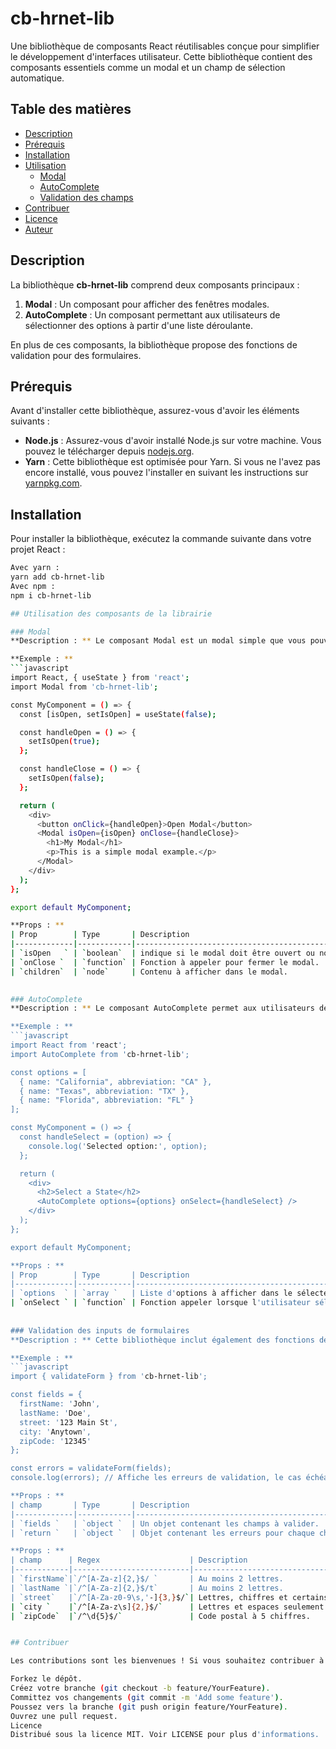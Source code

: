 # cb-hrnet-lib

Une bibliothèque de composants React réutilisables conçue pour simplifier le développement d'interfaces utilisateur. Cette bibliothèque contient des composants essentiels comme un modal et un champ de sélection automatique.

## Table des matières

- [Description](#description)
- [Prérequis](#prérequis)
- [Installation](#installation)
- [Utilisation](#utilisation)
  - [Modal](#modal)
  - [AutoComplete](#autocomplete)
  - [Validation des champs](#validation-des-champs)
- [Contribuer](#contribuer)
- [Licence](#licence)
- [Auteur](#auteur)

## Description

La bibliothèque **cb-hrnet-lib** comprend deux composants principaux :

1. **Modal** : Un composant pour afficher des fenêtres modales.
2. **AutoComplete** : Un composant permettant aux utilisateurs de sélectionner des options à partir d'une liste déroulante.

En plus de ces composants, la bibliothèque propose des fonctions de validation pour des formulaires.

## Prérequis

Avant d'installer cette bibliothèque, assurez-vous d'avoir les éléments suivants :

- **Node.js** : Assurez-vous d'avoir installé Node.js sur votre machine. Vous pouvez le télécharger depuis [nodejs.org](https://nodejs.org/).
- **Yarn** : Cette bibliothèque est optimisée pour Yarn. Si vous ne l'avez pas encore installé, vous pouvez l'installer en suivant les instructions sur [yarnpkg.com](https://classic.yarnpkg.com/en/docs/install).

## Installation

Pour installer la bibliothèque, exécutez la commande suivante dans votre projet React :

```bash
Avec yarn : 
yarn add cb-hrnet-lib  
Avec npm :
npm i cb-hrnet-lib

## Utilisation des composants de la librairie    

### Modal    
**Description : ** Le composant Modal est un modal simple que vous pouvez utiliser pour afficher des informations ou des formulaires.

**Exemple : **
```javascript
import React, { useState } from 'react';
import Modal from 'cb-hrnet-lib';

const MyComponent = () => {
  const [isOpen, setIsOpen] = useState(false);

  const handleOpen = () => {
    setIsOpen(true);
  };

  const handleClose = () => {
    setIsOpen(false);
  };

  return (
    <div>
      <button onClick={handleOpen}>Open Modal</button>
      <Modal isOpen={isOpen} onClose={handleClose}>
        <h1>My Modal</h1>
        <p>This is a simple modal example.</p>
      </Modal>
    </div>
  );
};

export default MyComponent;    

**Props : ** 
| Prop        | Type       | Description                                    |
|-------------|------------|------------------------------------------------|
| `isOpen   ` | `boolean`  | indique si le modal doit être ouvert ou non.   |
| `onClose `  | `function` | Fonction à appeler pour fermer le modal.       |
| `children`  | `node`     | Contenu à afficher dans le modal.              |
    

### AutoComplete    
**Description : ** Le composant AutoComplete permet aux utilisateurs de sélectionner une option parmi une liste d'options.    

**Exemple : **    
```javascript
import React from 'react';
import AutoComplete from 'cb-hrnet-lib';

const options = [
  { name: "California", abbreviation: "CA" },
  { name: "Texas", abbreviation: "TX" },
  { name: "Florida", abbreviation: "FL" }
];

const MyComponent = () => {
  const handleSelect = (option) => {
    console.log('Selected option:', option);
  };

  return (
    <div>
      <h2>Select a State</h2>
      <AutoComplete options={options} onSelect={handleSelect} />
    </div>
  );
};

export default MyComponent;    

**Props : **     
| Prop        | Type       | Description                                               |
|-------------|------------|-----------------------------------------------------------|
| `options  ` | `array `   | Liste d'options à afficher dans le sélecteur.             |
| `onSelect ` | `function` | Fonction appeler lorsque l'utilisateur sélectionne option.|
    
        
### Validation des inputs de formulaires    
**Description : ** Cette bibliothèque inclut également des fonctions de validation pour les champs de formulaire. Vous pouvez valider des champs comme le prénom, le nom, la rue, la ville et le code postal.    

**Exemple : **    
```javascript
import { validateForm } from 'cb-hrnet-lib';

const fields = {
  firstName: 'John',
  lastName: 'Doe',
  street: '123 Main St',
  city: 'Anytown',
  zipCode: '12345'
};

const errors = validateForm(fields);
console.log(errors); // Affiche les erreurs de validation, le cas échéant.    

**Props : **     
| champ       | Type       | Description                                    |
|-------------|------------|------------------------------------------------|
| `fields `   | `object `  | Un objet contenant les champs à valider.       |
| `return `   | `object `  | Objet contenant les erreurs pour chaque champ. |

**Props : ** 
| champ      | Regex                    | Description                  |
|------------|--------------------------|------------------------------|
| `firstName`|`/^[A-Za-z]{2,}$/ `       | Au moins 2 lettres.          |
| `lastName `|`/^[A-Za-z]{2,}$/t`       | Au moins 2 lettres.          |
| `street`   |`/^[A-Za-z0-9\s,'-]{3,}$/`| Lettres, chiffres et certains caractères spéciaux.|
| `city `    |`/^[A-Za-z\s]{2,}$/`      | Lettres et espaces seulement.|
| `zipCode`  |`/^\d{5}$/`               | Code postal à 5 chiffres.    |


## Contribuer    

Les contributions sont les bienvenues ! Si vous souhaitez contribuer à ce projet, veuillez suivre les étapes suivantes :

Forkez le dépôt.
Créez votre branche (git checkout -b feature/YourFeature).
Committez vos changements (git commit -m 'Add some feature').
Poussez vers la branche (git push origin feature/YourFeature).
Ouvrez une pull request.
Licence
Distribué sous la licence MIT. Voir LICENSE pour plus d'informations.